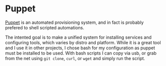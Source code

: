 
# Puppet

[Puppet](http://puppetlabs.com/) is an automated provisioning system, and in fact is probably prefered to shell scripted automations.

The intented goal is to make a unified system for installing services and configuring tools, which varies by distro and platform.  While it is a great tool and I use it in other projects, I chose bash for my configuration as puppet must be installed to be used.  With bash scripts I can copy via usb, or grab from the net using `git clone`, `curl`, or `wget` and simply run the script.

